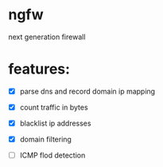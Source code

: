 # ngfw
next generation firewall
# features:
- [x] parse dns and record domain ip mapping
- [x] count traffic in bytes
- [x] blacklist ip addresses
- [x] domain filtering
- [ ] ICMP flod detection

